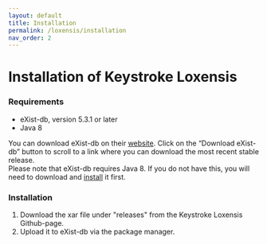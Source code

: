 ```yaml
---
layout: default
title: Installation
permalink: /loxensis/installation
nav_order: 2
---
```

# Installation of Keystroke Loxensis #

### Requirements ##
- eXist-db, version 5.3.1 or later
- Java 8

You can download eXist-db on their [website](http://exist-db.org/exist/apps/homepage/index.html). Click on the “Download eXist-db” button to scroll to a link where you can download the most recent stable release.  
Please note that eXist-db requires Java 8. If you do not have this, you will need to download and [install](https://www.java.com/en/download/help/index_installing.html) it first.

### Installation ###
1. Download the xar file under "releases" from the Keystroke Loxensis Github-page. 
2. Upload it to eXist-db via the package manager.

